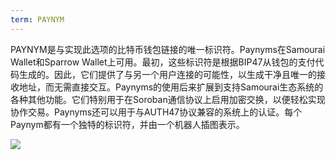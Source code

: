 ```yaml
---
term: PAYNYM
---
```


PAYNYM是与实现此选项的比特币钱包链接的唯一标识符。Paynyms在Samourai Wallet和Sparrow Wallet上可用。最初，这些标识符是根据BIP47从钱包的支付代码生成的。因此，它们提供了与另一个用户连接的可能性，以生成干净且唯一的接收地址，而无需直接交互。Paynyms的使用后来扩展到支持Samourai生态系统的各种其他功能。它们特别用于在Soroban通信协议上启用加密交换，以便轻松实现协作交易。Paynyms还可以用于与AUTH47协议兼容的系统上的认证。每个Paynym都有一个独特的标识符，并由一个机器人插图表示。

![](../../dictionnaire/assets/37.png)
